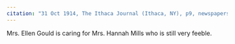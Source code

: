 ```yaml
---
citation: "31 Oct 1914, The Ithaca Journal (Ithaca, NY), p9, newspapers.com"
---
```

Mrs. Ellen Gould is caring for Mrs. Hannah Mills who is still very feeble.